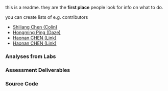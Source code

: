 this is a readme. they are the __first place__ people look for info on what to do. 

you can create lists of e.g. contributors
- [Shiliang Chen (Colin)](contributors/scysc1.md)
- [Hongming Ping (Daze)](contributors/daze.md)
- [Haonan CHEN (Link)](contributors/Link.md)
- [Haonan CHEN (Link)](contributors/Link.md)
### Analyses from Labs


### Assessment Deliverables


### Source Code

